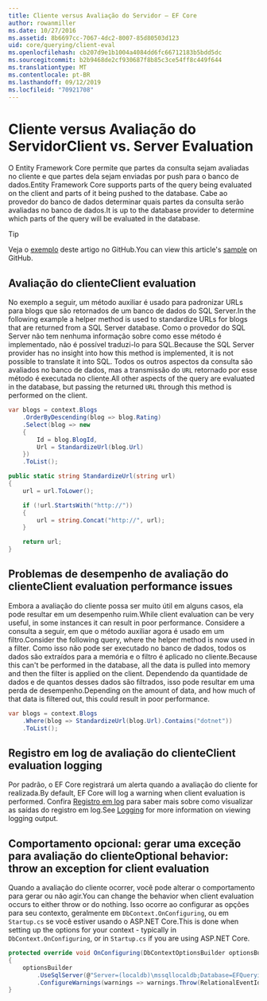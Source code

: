 ```yaml
---
title: Cliente versus Avaliação do Servidor – EF Core
author: rowanmiller
ms.date: 10/27/2016
ms.assetid: 8b6697cc-7067-4dc2-8007-85d80503d123
uid: core/querying/client-eval
ms.openlocfilehash: cb207d9e1b1004a4084dd6fc66712183b5bdd5dc
ms.sourcegitcommit: b2b9468de2cf930687f8b85c3ce54ff8c449f644
ms.translationtype: MT
ms.contentlocale: pt-BR
ms.lasthandoff: 09/12/2019
ms.locfileid: "70921708"
---
```

# <a name="client-vs-server-evaluation"></a><span data-ttu-id="b6364-102">Cliente versus Avaliação do Servidor</span><span class="sxs-lookup"><span data-stu-id="b6364-102">Client vs. Server Evaluation</span></span>

<span data-ttu-id="b6364-103">O Entity Framework Core permite que partes da consulta sejam avaliadas no cliente e que partes dela sejam enviadas por push para o banco de dados.</span><span class="sxs-lookup"><span data-stu-id="b6364-103">Entity Framework Core supports parts of the query being evaluated on the client and parts of it being pushed to the database.</span></span> <span data-ttu-id="b6364-104">Cabe ao provedor do banco de dados determinar quais partes da consulta serão avaliadas no banco de dados.</span><span class="sxs-lookup"><span data-stu-id="b6364-104">It is up to the database provider to determine which parts of the query will be evaluated in the database.</span></span>

> [!TIP]  
> <span data-ttu-id="b6364-105">Veja o [exemplo](https://github.com/aspnet/EntityFramework.Docs/tree/master/samples/core/Querying) deste artigo no GitHub.</span><span class="sxs-lookup"><span data-stu-id="b6364-105">You can view this article's [sample](https://github.com/aspnet/EntityFramework.Docs/tree/master/samples/core/Querying) on GitHub.</span></span>

## <a name="client-evaluation"></a><span data-ttu-id="b6364-106">Avaliação do cliente</span><span class="sxs-lookup"><span data-stu-id="b6364-106">Client evaluation</span></span>

<span data-ttu-id="b6364-107">No exemplo a seguir, um método auxiliar é usado para padronizar URLs para blogs que são retornados de um banco de dados do SQL Server.</span><span class="sxs-lookup"><span data-stu-id="b6364-107">In the following example a helper method is used to standardize URLs for blogs that are returned from a SQL Server database.</span></span> <span data-ttu-id="b6364-108">Como o provedor do SQL Server não tem nenhuma informação sobre como esse método é implementado, não é possível traduzi-lo para SQL.</span><span class="sxs-lookup"><span data-stu-id="b6364-108">Because the SQL Server provider has no insight into how this method is implemented, it is not possible to translate it into SQL.</span></span> <span data-ttu-id="b6364-109">Todos os outros aspectos da consulta são avaliados no banco de dados, mas a transmissão do `URL` retornado por esse método é executada no cliente.</span><span class="sxs-lookup"><span data-stu-id="b6364-109">All other aspects of the query are evaluated in the database, but passing the returned `URL` through this method is performed on the client.</span></span>

<!-- [!code-csharp[Main](samples/core/Querying/ClientEval/Sample.cs?highlight=6)] -->
``` csharp
var blogs = context.Blogs
    .OrderByDescending(blog => blog.Rating)
    .Select(blog => new
    {
        Id = blog.BlogId,
        Url = StandardizeUrl(blog.Url)
    })
    .ToList();
```

<!-- [!code-csharp[Main](samples/core/Querying/ClientEval/Sample.cs)] -->
``` csharp
public static string StandardizeUrl(string url)
{
    url = url.ToLower();

    if (!url.StartsWith("http://"))
    {
        url = string.Concat("http://", url);
    }

    return url;
}
```

## <a name="client-evaluation-performance-issues"></a><span data-ttu-id="b6364-110">Problemas de desempenho de avaliação do cliente</span><span class="sxs-lookup"><span data-stu-id="b6364-110">Client evaluation performance issues</span></span>

<span data-ttu-id="b6364-111">Embora a avaliação do cliente possa ser muito útil em alguns casos, ela pode resultar em um desempenho ruim.</span><span class="sxs-lookup"><span data-stu-id="b6364-111">While client evaluation can be very useful, in some instances it can result in poor performance.</span></span> <span data-ttu-id="b6364-112">Considere a consulta a seguir, em que o método auxiliar agora é usado em um filtro.</span><span class="sxs-lookup"><span data-stu-id="b6364-112">Consider the following query, where the helper method is now used in a filter.</span></span> <span data-ttu-id="b6364-113">Como isso não pode ser executado no banco de dados, todos os dados são extraídos para a memória e o filtro é aplicado no cliente.</span><span class="sxs-lookup"><span data-stu-id="b6364-113">Because this can't be performed in the database, all the data is pulled into memory and then the filter is applied on the client.</span></span> <span data-ttu-id="b6364-114">Dependendo da quantidade de dados e de quantos desses dados são filtrados, isso pode resultar em uma perda de desempenho.</span><span class="sxs-lookup"><span data-stu-id="b6364-114">Depending on the amount of data, and how much of that data is filtered out, this could result in poor performance.</span></span>

<!-- [!code-csharp[Main](samples/core/Querying/ClientEval/Sample.cs)] -->
``` csharp
var blogs = context.Blogs
    .Where(blog => StandardizeUrl(blog.Url).Contains("dotnet"))
    .ToList();
```

## <a name="client-evaluation-logging"></a><span data-ttu-id="b6364-115">Registro em log de avaliação do cliente</span><span class="sxs-lookup"><span data-stu-id="b6364-115">Client evaluation logging</span></span>

<span data-ttu-id="b6364-116">Por padrão, o EF Core registrará um alerta quando a avaliação do cliente for realizada.</span><span class="sxs-lookup"><span data-stu-id="b6364-116">By default, EF Core will log a warning when client evaluation is performed.</span></span> <span data-ttu-id="b6364-117">Confira [Registro em log](../miscellaneous/logging.md) para saber mais sobre como visualizar as saídas do registro em log.</span><span class="sxs-lookup"><span data-stu-id="b6364-117">See [Logging](../miscellaneous/logging.md) for more information on viewing logging output.</span></span> 

## <a name="optional-behavior-throw-an-exception-for-client-evaluation"></a><span data-ttu-id="b6364-118">Comportamento opcional: gerar uma exceção para avaliação do cliente</span><span class="sxs-lookup"><span data-stu-id="b6364-118">Optional behavior: throw an exception for client evaluation</span></span>

<span data-ttu-id="b6364-119">Quando a avaliação do cliente ocorrer, você pode alterar o comportamento para gerar ou não agir.</span><span class="sxs-lookup"><span data-stu-id="b6364-119">You can change the behavior when client evaluation occurs to either throw or do nothing.</span></span> <span data-ttu-id="b6364-120">Isso ocorre ao configurar as opções para seu contexto, geralmente em `DbContext.OnConfiguring`, ou em `Startup.cs` se você estiver usando o ASP.NET Core.</span><span class="sxs-lookup"><span data-stu-id="b6364-120">This is done when setting up the options for your context - typically in `DbContext.OnConfiguring`, or in `Startup.cs` if you are using ASP.NET Core.</span></span>

<!-- [!code-csharp[Main](samples/core/Querying/ClientEval/ThrowOnClientEval/BloggingContext.cs?highlight=5)] -->
``` csharp
protected override void OnConfiguring(DbContextOptionsBuilder optionsBuilder)
{
    optionsBuilder
        .UseSqlServer(@"Server=(localdb)\mssqllocaldb;Database=EFQuerying;Trusted_Connection=True;")
        .ConfigureWarnings(warnings => warnings.Throw(RelationalEventId.QueryClientEvaluationWarning));
}
```
